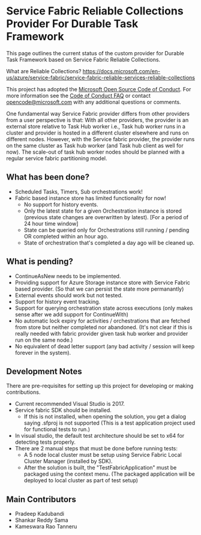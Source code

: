 # Service Fabric Reliable Collections Provider For Durable Task Framework

This page outlines the current status of the custom provider for Durable Task Framework based on Service Fabric Reliable Collections.

What are Reliable Collections?
https://docs.microsoft.com/en-us/azure/service-fabric/service-fabric-reliable-services-reliable-collections

This project has adopted the [Microsoft Open Source Code of Conduct](https://opensource.microsoft.com/codeofconduct/).
For more information see the [Code of Conduct FAQ](https://opensource.microsoft.com/codeofconduct/faq/) or contact [opencode@microsoft.com](mailto:opencode@microsoft.com) with any additional questions or comments.

One fundamental way Service Fabric provider differs from other providers from a user perspective is that:
With all other providers, the provider is an external store relative to Task Hub worker i.e., Task hub worker runs in a cluster and provider is hosted in a different cluster elsewhere and runs on different nodes.
However, with the Service fabric provider, the provider runs on the same cluster as Task hub worker (and Task hub client as well for now). The scale-out of task hub worker nodes should be planned with a regular service fabric partitioning model.

## What has been done?

* Scheduled Tasks, Timers, Sub orchestrations work!
* Fabric based instance store has limited functionality for now!
  * No support for history events.
  * Only the latest state for a given Orchestration instance is stored (previous state changes are overwritten by latest). [For a period of 24 hour time window]
  * State can be queried only for Orchestrations still running / pending OR completed within an hour ago.
  * State of orchestration that's completed a day ago will be cleaned up.

## What is pending?

* ContinueAsNew needs to be implemented.
* Providing support for Azure Storage instance store with Service Fabric based provider. (So that we can persist the state more permanantly)
* External events should work but not tested.
* Support for history event tracking.
* Support for querying orchestration state across executions (only makes sense after we add support for ContinueWith)
* No automatic lock expiry for activities / orchestrations that are fetched from store but neither completed nor abandoned. (It's not clear if this is really needed with fabric provider given task hub worker and provider run on the same node.)
* No equivalent of dead letter support (any bad activity / session will keep forever in the system).

## Development Notes

There are pre-requisites for setting up this project for developing or making contributions.

* Current recommended Visual Studio is 2017.
* Service fabric SDK should be installed.
  * If this is not installed, when opening the solution, you get a dialog saying .sfproj is not supported (This is a test application project used for functional tests to run.)
* In visual studio, the default test architecture should be set to x64 for detecting tests properly.
* There are 2 manual steps that must be done before running tests:
  * A 5 node local cluster must be setup using Service Fabric Local Cluster Manager (installed by SDK).
  * After the solution is built, the "TestFabricApplication" must be packaged using the context menu. (The packaged application will be deployed to local cluster as part of test setup)
  
## Main Contributors

* Pradeep Kadubandi
* Shankar Reddy Sama
* Kameswara Rao Tanneru
